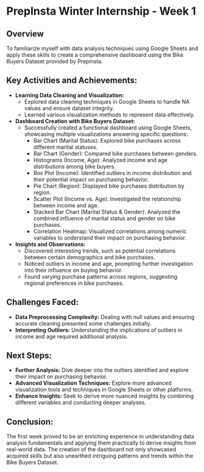 # PrepInsta Winter Internship - Week 1


## Overview
To familiarize myself with data analysis techniques using Google Sheets and apply these skills to create a comprehensive dashboard using the Bike Buyers Dataset provided by Prepinsta.

## Key Activities and Achievements:
- **Learning Data Cleaning and Visualization:**
  - Explored data cleaning techniques in Google Sheets to handle NA values and ensure dataset integrity.
  - Learned various visualization methods to represent data effectively.
- **Dashboard Creation with Bike Buyers Dataset:**
  - Successfully created a functional dashboard using Google Sheets, showcasing multiple visualizations answering specific questions:
    - Bar Chart (Marital Status): Explored bike purchases across different marital statuses.
    - Bar Chart (Gender): Compared bike purchases between genders.
    - Histograms (Income, Age): Analyzed income and age distributions among bike buyers.
    - Box Plot (Income): Identified outliers in income distribution and their potential impact on purchasing behavior.
    - Pie Chart (Region): Displayed bike purchases distribution by region.
    - Scatter Plot (Income vs. Age): Investigated the relationship between income and age.
    - Stacked Bar Chart (Marital Status & Gender): Analyzed the combined influence of marital status and gender on bike purchases.
    - Correlation Heatmap: Visualized correlations among numeric variables to understand their impact on purchasing behavior.
- **Insights and Observations:**
  - Discovered interesting trends, such as potential correlations between certain demographics and bike purchases.
  - Noticed outliers in income and age, prompting further investigation into their influence on buying behavior.
  - Found varying purchase patterns across regions, suggesting regional preferences in bike purchases.

## Challenges Faced:
- **Data Preprocessing Complexity:** Dealing with null values and ensuring accurate cleaning presented some challenges initially.
- **Interpreting Outliers:** Understanding the implications of outliers in income and age required additional analysis.

## Next Steps:
- **Further Analysis:** Dive deeper into the outliers identified and explore their impact on purchasing behavior.
- **Advanced Visualization Techniques:** Explore more advanced visualization tools and techniques in Google Sheets or other platforms.
- **Enhance Insights:** Seek to derive more nuanced insights by combining different variables and conducting deeper analyses.

## Conclusion:
The first week proved to be an enriching experience in understanding data analysis fundamentals and applying them practically to derive insights from real-world data. The creation of the dashboard not only showcased acquired skills but also unearthed intriguing patterns and trends within the Bike Buyers Dataset.
